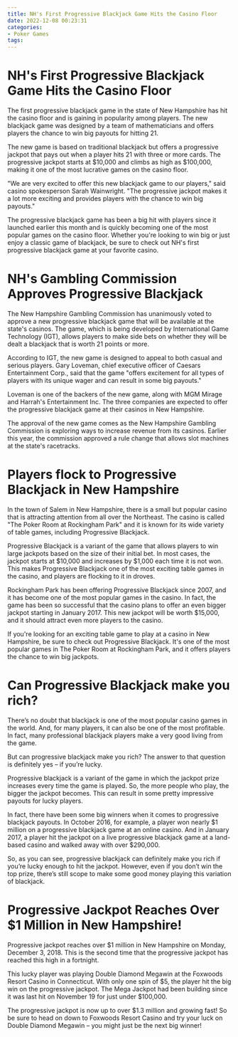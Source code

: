 ```yaml
---
title: NH's First Progressive Blackjack Game Hits the Casino Floor
date: 2022-12-08 00:23:31
categories:
- Poker Games
tags:
---
```



#  NH's First Progressive Blackjack Game Hits the Casino Floor

The first progressive blackjack game in the state of New Hampshire has hit the casino floor and is gaining in popularity among players. The new blackjack game was designed by a team of mathematicians and offers players the chance to win big payouts for hitting 21.

The new game is based on traditional blackjack but offers a progressive jackpot that pays out when a player hits 21 with three or more cards. The progressive jackpot starts at $10,000 and climbs as high as $100,000, making it one of the most lucrative games on the casino floor.

"We are very excited to offer this new blackjack game to our players," said casino spokesperson Sarah Wainwright. "The progressive jackpot makes it a lot more exciting and provides players with the chance to win big payouts."

The progressive blackjack game has been a big hit with players since it launched earlier this month and is quickly becoming one of the most popular games on the casino floor. Whether you're looking to win big or just enjoy a classic game of blackjack, be sure to check out NH's first progressive blackjack game at your favorite casino.

#  NH's Gambling Commission Approves Progressive Blackjack

The New Hampshire Gambling Commission has unanimously voted to approve a new progressive blackjack game that will be available at the state's casinos. The game, which is being developed by International Game Technology (IGT), allows players to make side bets on whether they will be dealt a blackjack that is worth 21 points or more.

According to IGT, the new game is designed to appeal to both casual and serious players. Gary Loveman, chief executive officer of Caesars Entertainment Corp., said that the game "offers excitement for all types of players with its unique wager and can result in some big payouts."

Loveman is one of the backers of the new game, along with MGM Mirage and Harrah's Entertainment Inc. The three companies are expected to offer the progressive blackjack game at their casinos in New Hampshire.

The approval of the new game comes as the New Hampshire Gambling Commission is exploring ways to increase revenue from its casinos. Earlier this year, the commission approved a rule change that allows slot machines at the state's racetracks.

#  Players flock to Progressive Blackjack in New Hampshire

In the town of Salem in New Hampshire, there is a small but popular casino that is attracting attention from all over the Northeast. The casino is called "The Poker Room at Rockingham Park" and it is known for its wide variety of table games, including Progressive Blackjack.

Progressive Blackjack is a variant of the game that allows players to win large jackpots based on the size of their initial bet. In most cases, the jackpot starts at $10,000 and increases by $1,000 each time it is not won. This makes Progressive Blackjack one of the most exciting table games in the casino, and players are flocking to it in droves.

Rockingham Park has been offering Progressive Blackjack since 2007, and it has become one of the most popular games in the casino. In fact, the game has been so successful that the casino plans to offer an even bigger jackpot starting in January 2017. This new jackpot will be worth $15,000, and it should attract even more players to the casino.

If you're looking for an exciting table game to play at a casino in New Hampshire, be sure to check out Progressive Blackjack. It's one of the most popular games in The Poker Room at Rockingham Park, and it offers players the chance to win big jackpots.

#  Can Progressive Blackjack make you rich?

There’s no doubt that blackjack is one of the most popular casino games in the world. And, for many players, it can also be one of the most profitable. In fact, many professional blackjack players make a very good living from the game.

But can progressive blackjack make you rich? The answer to that question is definitely yes – if you’re lucky.

Progressive blackjack is a variant of the game in which the jackpot prize increases every time the game is played. So, the more people who play, the bigger the jackpot becomes. This can result in some pretty impressive payouts for lucky players.

In fact, there have been some big winners when it comes to progressive blackjack payouts. In October 2016, for example, a player won nearly $1 million on a progressive blackjack game at an online casino. And in January 2017, a player hit the jackpot on a live progressive blackjack game at a land-based casino and walked away with over $290,000.

So, as you can see, progressive blackjack can definitely make you rich if you’re lucky enough to hit the jackpot. However, even if you don’t win the top prize, there’s still scope to make some good money playing this variation of blackjack.

#  Progressive Jackpot Reaches Over $1 Million in New Hampshire!

Progressive jackpot reaches over $1 million in New Hampshire on Monday, December 3, 2018. This is the second time that the progressive jackpot has reached this high in a fortnight.

This lucky player was playing Double Diamond Megawin at the Foxwoods Resort Casino in Connecticut. With only one spin of $5, the player hit the big win on the progressive jackpot. The Mega Jackpot had been building since it was last hit on November 19 for just under $100,000.

The progressive jackpot is now up to over $1.3 million and growing fast! So be sure to head on down to Foxwoods Resort Casino and try your luck on Double Diamond Megawin – you might just be the next big winner!